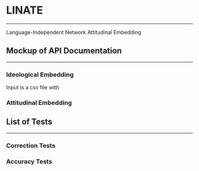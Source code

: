 # LINATE
___
Language-Independent Network Attitudinal Embedding


## Mockup of API Documentation
---


### Ideological Embedding


Input is a csv file with 


### Attitudinal Embedding



## List of Tests
---



### Correction Tests


### Accuracy Tests